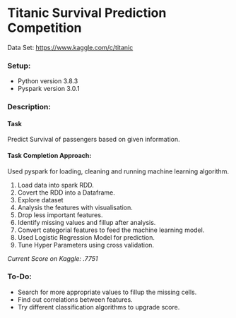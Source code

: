 # Titanic Survival Prediction Competition
Data Set: https://www.kaggle.com/c/titanic

### Setup:
- Python version 3.8.3
- Pyspark version 3.0.1

### Description:
#### Task
Predict Survival of passengers based on given information.
#### Task Completion Approach: 
Used pyspark for loading, cleaning and running machine learning algorithm.
1. Load data into spark RDD.
2. Covert the RDD into a Dataframe.
3. Explore dataset
4. Analysis the features with visualisation.
5. Drop less important features.
6. Identify missing values and fillup after analysis.
7. Convert categorial features to feed the machine learning model.
8. Used Logistic Regression Model for prediction.
9. Tune Hyper Parameters using cross validation.
      
_Current Score on Kaggle: .7751_

### To-Do:
- Search for more appropriate values to fillup the missing cells.
- Find out correlations between features.
- Try different classification algorithms to upgrade score.
